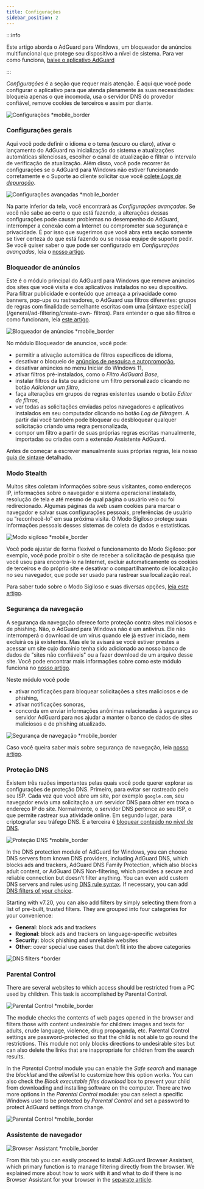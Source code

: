 ```yaml
---
title: Configurações
sidebar_position: 2
---
```


:::info

Este artigo aborda o AdGuard para Windows, um bloqueador de anúncios multifuncional que protege seu dispositivo a nível de sistema. Para ver como funciona, [baixe o aplicativo AdGuard](https://agrd.io/download-kb-adblock)

:::

_Configurações_ é a seção que requer mais atenção. É aqui que você pode configurar o aplicativo para que atenda plenamente às suas necessidades: bloqueia apenas o que incomoda, usa o servidor DNS do provedor confiável, remove cookies de terceiros e assim por diante.

![Configurações \*mobile_border](https://cdn.adtidy.org/content/kb/ad_blocker/windows/overview/settings.png)

### Configurações gerais

Aqui você pode definir o idioma e o tema (escuro ou claro), ativar o lançamento do AdGuard na inicialização do sistema e atualizações automáticas silenciosas, escolher o canal de atualização e filtrar o intervalo de verificação de atualização. Além disso, você pode recorrer às configurações se o AdGuard para Windows não estiver funcionando corretamente e o Suporte ao cliente solicitar que você [colete _Logs de depuração_](/adguard-for-windows/solving-problems/adguard-logs.md).

![Configurações avançadas \*mobile_border](https://cdn.adtidy.org/content/kb/ad_blocker/windows/overview/advanced-settings.png)

Na parte inferior da tela, você encontrará as _Configurações avançadas_. Se você não sabe ao certo o que está fazendo, a alterações dessas configurações pode causar problemas no desempenho do AdGuard, interromper a conexão com a Internet ou comprometer sua segurança e privacidade. É por isso que sugerimos que você abra esta seção somente se tiver certeza do que está fazendo ou se nossa equipe de suporte pedir. Se você quiser saber o que pode ser configurado em _Configurações avançadas_, leia o [nosso artigo](/adguard-for-windows/solving-problems/low-level-settings.md).

### Bloqueador de anúncios

Este é o módulo principal do AdGuard para Windows que remove anúncios dos sites que você visita e dos aplicativos instalados no seu dispositivo. Para filtrar publicidade e conteúdo que ameaça a privacidade como banners, pop-ups ou rastreadores, o AdGuard usa filtros diferentes: grupos de regras com finalidade semelhante escritas com uma [sintaxe especial](/general/ad-filtering/create-own- filtros). Para entender o que são filtros e como funcionam, leia [este artigo](/general/ad-filtering/how-ad-blocking-works).

![Bloqueador de anúncios \*mobile_border](https://cdn.adtidy.org/content/kb/ad_blocker/windows/overview/settings_ad_blocker.png)

No módulo Bloqueador de anuncios, você pode:

- permitir a ativação automática de filtros específicos de idioma,
- desativar o bloqueio de [anúncios de pesquisa e autopromoção](/general/ad-filtering/search-ads),
- desativar anúncios no menu Iniciar do Windows 11,
- ativar filtros pré-instalados, como o _Filtro AdGuard Base_,
- instalar filtros da lista ou adicione um filtro personalizado clicando no botão _Adicionar um filtro_,
- faça alterações em grupos de regras existentes usando o botão _Editor de filtros_,
- ver todas as solicitações enviadas pelos navegadores e aplicativos instalados em seu computador clicando no botão _Log de filtragem_. A partir daí você também pode bloquear ou desbloquear qualquer solicitação criando uma regra personalizada,
- compor um filtro a partir de suas próprias regras escritas manualmente, importadas ou criadas com a extensão Assistente AdGuard.

Antes de começar a escrever manualmente suas próprias regras, leia nosso [guia de sintaxe](/general/ad-filtering/create-own-filters) detalhado.

### Modo Stealth

Muitos sites coletam informações sobre seus visitantes, como endereços IP, informações sobre o navegador e sistema operacional instalado, resolução de tela e até mesmo de qual página o usuário veio ou foi redirecionado. Algumas páginas da web usam cookies para marcar o navegador e salvar suas configurações pessoais, preferências de usuário ou “reconhecê-lo” em sua próxima visita. O Modo Sigiloso protege suas informações pessoais desses sistemas de coleta de dados e estatísticas.

![Modo sigiloso \*mobile_border](https://cdn.adtidy.org/content/kb/ad_blocker/windows/overview/stealth-mode.png)

Você pode ajustar de forma flexível o funcionamento do Modo Sigiloso: por exemplo, você pode proibir o site de receber a solicitação de pesquisa que você usou para encontrá-lo na Internet, excluir automaticamente os cookies de terceiros e do próprio site e desativar o compartilhamento de localização no seu navegador, que pode ser usado para rastrear sua localização real.

Para saber tudo sobre o Modo Sigiloso e suas diversas opções, [leia este artigo](/general/stealth-mode).

### Segurança da navegação

A segurança da navegação oferece forte proteção contra sites maliciosos e de phishing. Não, o AdGuard para Windows não é um antivírus. Ele não interromperá o download de um vírus quando ele já estiver iniciado, nem excluirá os já existentes. Mas ele te avisará se você estiver prestes a acessar um site cujo domínio tenha sido adicionado ao nosso banco de dados de "sites não confiáveis" ou a fazer download de um arquivo desse site. Você pode encontrar mais informações sobre como este módulo funciona no [nosso artigo](/general/browsing-security).

Neste módulo você pode

- ativar notificações para bloquear solicitações a sites maliciosos e de phishing,
- ativar notificações sonoras,
- concorda em enviar informações anônimas relacionadas à segurança ao servidor AdGuard para nos ajudar a manter o banco de dados de sites maliciosos e de phishing atualizado.

![Segurança de navegação \*mobile_border](https://cdn.adtidy.org/content/kb/ad_blocker/windows/overview/browsing-security.png)

Caso você queira saber mais sobre segurança de navegação, leia [nosso artigo](/general/browsing-security).

### Proteção DNS

Existem três razões importantes pelas quais você pode querer explorar as configurações de proteção DNS. Primeiro, para evitar ser rastreado pelo seu ISP. Cada vez que você abre um site, por exemplo `google.com`, seu navegador envia uma solicitação a um servidor DNS para obter em troca o endereço IP do site. Normalmente, o servidor DNS pertence ao seu ISP, o que permite rastrear sua atividade online. Em segundo lugar, para criptografar seu tráfego DNS. E a terceira é [bloquear conteúdo no nível de DNS](https://adguard-dns.io/kb/general/dns-filtering/).

![Proteção DNS \*mobile_border](https://cdn.adtidy.org/content/kb/ad_blocker/windows/overview/dns-settings.png)

In the DNS protection module of AdGuard for Windows, you can choose DNS servers from known DNS providers, including AdGuard DNS, which blocks ads and trackers, AdGuard DNS Family Protection, which also blocks adult content, or AdGuard DNS Non-filtering, which provides a secure and reliable connection but doesn’t filter anything. You can even add custom DNS servers and rules using [DNS rule syntax](https://adguard-dns.io/kb/general/dns-filtering-syntax/). If necessary, you can add [DNS filters of your choice](https://filterlists.com).

Starting with v7.20, you can also add filters by simply selecting them from a list of pre-built, trusted filters. They are grouped into four categories for your convenience:

- **General**: block ads and trackers
- **Regional**: block ads and trackers on language-specific websites
- **Security**: block phishing and unreliable websites
- **Other**: cover special use cases that don’t fit into the above categories

![DNS filters \*border](https://cdn.adtidy.org/content/release_notes/ad_blocker/windows/v7.20/dns_filters/en.png)

### Parental Control

There are several websites to which access should be restricted from a PC used by children. This task is accomplished by Parental Control.

![Parental Control \*mobile_border](https://cdn.adtidy.org/content/kb/ad_blocker/windows/overview/parental-control.png)

The module checks the contents of web pages opened in the browser and filters those with content undesirable for children: images and texts for adults, crude language, violence, drug propaganda, etc. Parental Control settings are password-protected so that the child is not able to go round the restrictions. This module not only blocks directions to undesirable sites but can also delete the links that are inappropriate for children from the search results.

In the _Parental Control_ module you can enable the _Safe search_ and manage the _blocklist_ and the _allowlist_ to customize how this option works. You can also check the _Block executable files download_ box to prevent your child from downloading and installing software on the computer. There are two more options in the _Parental Control_ module: you can select a specific Windows user to be protected by _Parental Control_ and set a password to protect AdGuard settings from change.

![Parental Control \*mobile_border](https://cdn.adtidy.org/content/kb/ad_blocker/windows/overview/parental-control.png)

### Assistente de navegador

![Browser Assistant \*mobile_border](https://cdn.adtidy.org/content/kb/ad_blocker/windows/browser-assistant/browser-assistant.png)

From this tab you can easily proceed to install AdGuard Browser Assistant, which primary function is to manage filtering directly from the browser. We explained more about how to work with it and what to do if there is no Browser Assistant for your browser in the [separate article](/adguard-for-windows/browser-assistant.md).

